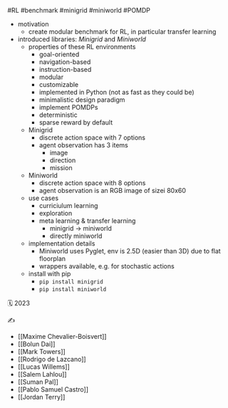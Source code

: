 #RL #benchmark #minigrid #miniworld #POMDP

- motivation
	- create modular benchmark for RL, in particular transfer learning
- introduced libraries: *Minigrid* and *Miniworld*
	- properties of these RL environments
		- goal-oriented
		- navigation-based
		- instruction-based
		- modular
		- customizable
		- implemented in Python (not as fast as they could be)
		- minimalistic design paradigm
		- implement POMDPs
		- deterministic
		- sparse reward by default
	- Minigrid
		- discrete action space with 7 options
		- agent observation has 3 items
			- image
			- direction
			- mission
	- Miniworld
		- discrete action space with 8 options
		- agent observation is an RGB image of sizei 80x60
	- use cases
		- curriciulum learning
		- exploration
		- meta learning & transfer learning
			- minigrid -> miniworld
			- directly miniworld
	- implementation details
		- Miniworld uses Pyglet, env is 2.5D (easier than 3D) due to flat floorplan
		- wrappers available, e.g. for stochastic actions
	- install with pip
		- `pip install minigrid`
		- `pip install miniworld`


🗓️ 2023

✍️
- [[Maxime Chevalier-Boisvert]]
- [[Bolun Dai]]
- [[Mark Towers]]
- [[Rodrigo de Lazcano]]
- [[Lucas Willems]]
- [[Salem Lahlou]]
- [[Suman Pal]]
- [[Pablo Samuel Castro]]
- [[Jordan Terry]]
